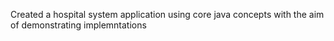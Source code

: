 Created a hospital system application using core java concepts with the aim of demonstrating implemntations
